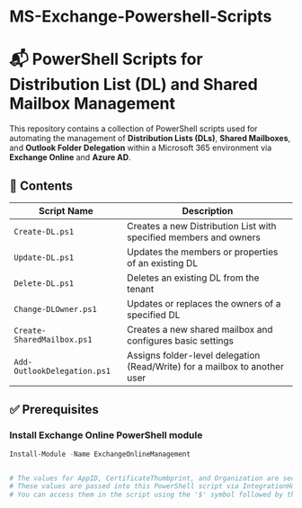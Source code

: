 # MS-Exchange-Powershell-Scripts

# 📬 PowerShell Scripts for Distribution List (DL) and Shared Mailbox Management
This repository contains a collection of PowerShell scripts used for automating the management of **Distribution Lists (DLs)**, **Shared Mailboxes**, and **Outlook Folder Delegation** within a Microsoft 365 environment via **Exchange Online** and **Azure AD**.

## 📂 Contents

| Script Name                | Description                                                                 |
|---------------------------|-----------------------------------------------------------------------------|
| `Create-DL.ps1`            | Creates a new Distribution List with specified members and owners          |
| `Update-DL.ps1`            | Updates the members or properties of an existing DL                        |
| `Delete-DL.ps1`            | Deletes an existing DL from the tenant                                     |
| `Change-DLOwner.ps1`       | Updates or replaces the owners of a specified DL                           |
| `Create-SharedMailbox.ps1` | Creates a new shared mailbox and configures basic settings                 |
| `Add-OutlookDelegation.ps1`| Assigns folder-level delegation (Read/Write) for a mailbox to another user |

## ✅ Prerequisites

### Install Exchange Online PowerShell module

```powershell
Install-Module -Name ExchangeOnlineManagement


# The values for AppID, CertificateThumbprint, and Organization are securely stored as system properties in ServiceNow.
# These values are passed into this PowerShell script via IntegrationHub Flow Designer Action inputs.
# You can access them in the script using the '$' symbol followed by the variable name (e.g., $AppId, $CertificateThumbprint, $Organization).

